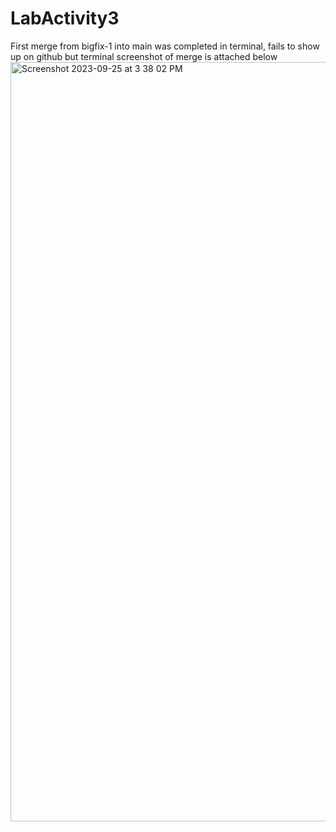 # LabActivity3

First merge from bigfix-1 into main was completed in terminal, fails to show up on github but terminal screenshot of merge is attached below
<img width="1215" alt="Screenshot 2023-09-25 at 3 38 02 PM" src="https://github.com/Maggieh76/LabActivity3/assets/60800202/9d65a9fe-6417-4522-a086-6111fd6ae3a4">
